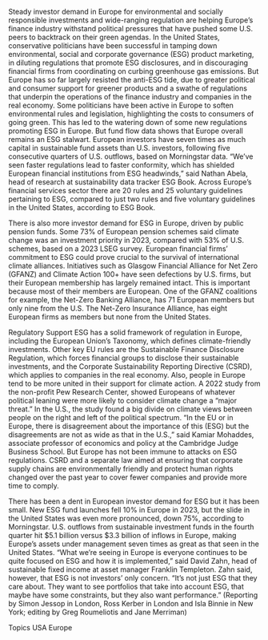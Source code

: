 Steady investor demand in Europe for environmental and socially responsible investments and wide-ranging regulation are helping Europe’s finance industry withstand political pressures that have pushed some U.S. peers to backtrack on their green agendas.
In the United States, conservative politicians have been successful in tamping down environmental, social and corporate governance (ESG) product marketing, in diluting regulations that promote ESG disclosures, and in discouraging financial firms from coordinating on curbing greenhouse gas emissions.
But Europe has so far largely resisted the anti-ESG tide, due to greater political and consumer support for greener products and a swathe of regulations that underpin the operations of the finance industry and companies in the real economy.
Some politicians have been active in Europe to soften environmental rules and legislation, highlighting the costs to consumers of going green.
This has led to the watering down of some new regulations promoting ESG in Europe. But fund flow data shows that Europe overall remains an ESG stalwart.
European investors have seven times as much capital in sustainable fund assets than U.S. investors, following five consecutive quarters of U.S. outflows, based on Morningstar data.
“We’ve seen faster regulations lead to faster conformity, which has shielded European financial institutions from ESG headwinds,” said Nathan Abela, head of research at sustainability data tracker ESG Book.
Across Europe’s financial services sector there are 20 rules and 25 voluntary guidelines pertaining to ESG, compared to just two rules and five voluntary guidelines in the United States, according to ESG Book.

There is also more investor demand for ESG in Europe, driven by public pension funds. Some 73% of European pension schemes said climate change was an investment priority in 2023, compared with 53% of U.S. schemes, based on a 2023 LSEG survey.
European financial firms’ commitment to ESG could prove crucial to the survival of international climate alliances. Initiatives such as Glasgow Financial Alliance for Net Zero (GFANZ) and Climate Action 100+ have seen defections by U.S. firms, but their European membership has largely remained intact.
This is important because most of their members are European. One of the GFANZ coalitions for example, the Net-Zero Banking Alliance, has 71 European members but only nine from the U.S. The Net-Zero Insurance Alliance, has eight European firms as members but none from the United States. 




Regulatory Support
ESG has a solid framework of regulation in Europe, including the European Union’s Taxonomy, which defines climate-friendly investments. Other key EU rules are the Sustainable Finance Disclosure Regulation, which forces financial groups to disclose their sustainable investments, and the Corporate Sustainability Reporting Directive (CSRD), which applies to companies in the real economy.
Also, people in Europe tend to be more united in their support for climate action.
A 2022 study from the non-profit Pew Research Center, showed Europeans of whatever political leaning were more likely to consider climate change a “major threat.” In the U.S., the study found a big divide on climate views between people on the right and left of the political spectrum.
“In the EU or in Europe, there is disagreement about the importance of this (ESG) but the disagreements are not as wide as that in the U.S.,” said Kamiar Mohaddes, associate professor of economics and policy at the Cambridge Judge Business School.
But Europe has not been immune to attacks on ESG regulations. CSRD and a separate law aimed at ensuring that corporate supply chains are environmentally friendly and protect human rights changed over the past year to cover fewer companies and provide more time to comply.

There has been a dent in European investor demand for ESG but it has been small. New ESG fund launches fell 10% in Europe in 2023, but the slide in the United States was even more pronounced, down 75%, according to Morningstar.
U.S. outflows from sustainable investment funds in the fourth quarter hit $5.1 billion versus $3.3 billion of inflows in Europe, making Europe’s assets under management seven times as great as that seen in the United States.
“What we’re seeing in Europe is everyone continues to be quite focused on ESG and how it is implemented,” said David Zahn, head of sustainable fixed income at asset manager Franklin Templeton.
Zahn said, however, that ESG is not investors’ only concern.
“It’s not just ESG that they care about. They want to see portfolios that take into account ESG, that maybe have some constraints, but they also want performance.”
(Reporting by Simon Jessop in London, Ross Kerber in London and Isla Binnie in New York; editing by Greg Roumeliotis and Jane Merriman)

Topics
USA
Europe
